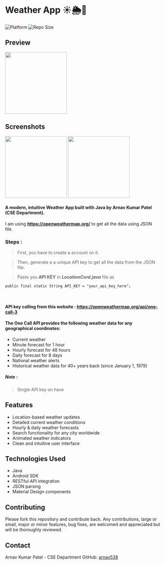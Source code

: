 # Weather App ☀️🌦️🌈

![Platform](https://img.shields.io/badge/platform-Android-brightgreen.svg?color=4285F4&style=for-the-badge)
![Repo Size](https://img.shields.io/github/repo-size/arnav538/Weather-App?color=4285F4&style=for-the-badge)

## Preview

<img src="https://github.com/arnav538/Weather-App/blob/master/SS/gif1.gif" width="200"/>

## Screenshots

<p float="left">
	<img src="https://github.com/arnav538/Weather-App/blob/master/SS/image1.jpg" width="200"/>
	<img src="https://github.com/arnav538/Weather-App/blob/master/SS/image2.jpg" width="200"/>
</p>


#### A modern, intuitive Weather App built with Java by Arnav Kumar Patel (CSE Department).

I am using **https://openweathermap.org/** to get all the data using JSON file.

### Steps :

> First, you have to create a account on it.

> Then, generate a a unique API key to get all the data from the JSON file.

> Paste you **API KEY** in **_LocationCord.java_** file as

```
public final static String API_KEY = "your_api_key_here";
```

<br/>

#### API key calling from this website : **https://openweathermap.org/api/one-call-3**

#### The One Call API provides the following weather data for any geographical coordinates:

- Current weather
- Minute forecast for 1 hour
- Hourly forecast for 48 hours
- Daily forecast for 8 days
- National weather alerts
- Historical weather data for 40+ years back (since January 1, 1979)

##### Note :

> Single API key on have

## Features

- Location-based weather updates
- Detailed current weather conditions
- Hourly & daily weather forecasts
- Search functionality for any city worldwide
- Animated weather indicators
- Clean and intuitive user interface

## Technologies Used

- Java
- Android SDK
- RESTful API integration
- JSON parsing
- Material Design components

## Contributing

Please fork this repository and contribute back. Any contributions, large or small, major or minor features, bug fixes, are welcomed and appreciated but will be thoroughly reviewed.

## Contact

Arnav Kumar Patel - CSE Department
GitHub: [arnav538](https://github.com/arnav538)
